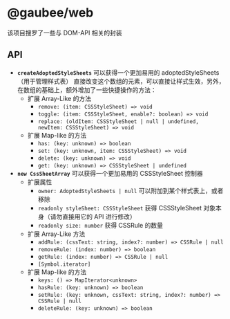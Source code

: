 # @gaubee/web

该项目搜罗了一些与 DOM-API 相关的封装

## API

-   **`createAdoptedStyleSheets`** 可以获得一个更加易用的 adoptedStyleSheets（用于管理样式表）
    直接改变这个数组的元素，可以直接让样式生效，另外，在数组的基础上，额外增加了一些快捷操作的方法：
    -   扩展 Array-Like 的方法
        -   `remove: (item: CSSStyleSheet) => void`
        -   `toggle: (item: CSSStyleSheet, enable?: boolean) => void`
        -   `replace: (oldItem: CSSStyleSheet | null | undefined, newItem: CSSStyleSheet) => void`
    -   扩展 Map-like 的方法
        -   `has: (key: unknown) => boolean`
        -   `set: (key: unknown, item: CSSStyleSheet) => void`
        -   `delete: (key: unknown) => void`
        -   `get: (key: unknown) => CSSStyleSheet | undefined`
-   **`new CssSheetArray`** 可以获得一个更加易用的 CSSStyleSheet 控制器
    -   扩展属性
        -   `owner: AdoptedStyleSheets | null` 可以附加到某个样式表上，或者移除
        -   `readonly styleSheet: CSSStyleSheet` 获得 CSSStyleSheet 对象本身（请勿直接用它的 API 进行修改）
        -   `readonly size: number` 获得 CSSRule 的数量
    -   扩展 Array-Like 方法
        -   `addRule: (cssText: string, index?: number) => CSSRule | null`
        -   `removeRule: (index: number) => boolean`
        -   `getRule: (index: number) => CSSRule | null`
        -   `[Symbol.iterator]`
    -   扩展 Map-like 的方法
        -   `keys: () => MapIterator<unknown>`
        -   `hasRule: (key: unknown) => boolean`
        -   `setRule: (key: unknown, cssText: string, index?: number) => CSSRule | null`
        -   `deleteRule: (key: unknown) => boolean`

